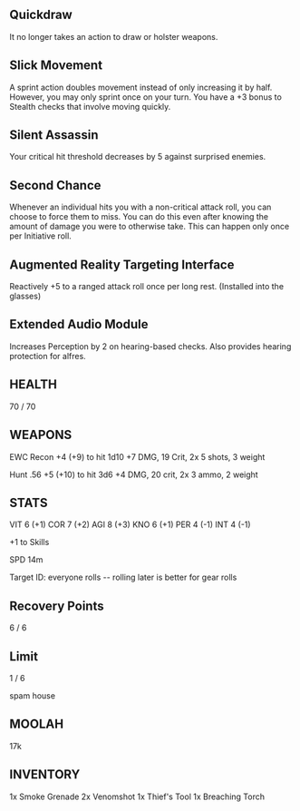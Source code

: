 ## Quickdraw
It no longer takes an action to draw or holster weapons.

## Slick Movement
A sprint action doubles movement instead of only increasing it by half. However, you may only sprint once on your turn. You have a +3 bonus to Stealth checks that involve moving quickly.

## Silent Assassin
Your critical hit threshold decreases by 5 against surprised enemies.

## Second Chance
Whenever an individual hits you with a non-critical attack roll, you can choose to force them to miss. You can do this even after knowing the amount of damage you were to otherwise take. This can happen only once per Initiative roll.

## Augmented Reality Targeting Interface
Reactively +5 to a ranged attack roll once per long rest.
(Installed into the glasses)

## Extended Audio Module
Increases Perception by 2 on hearing-based checks. Also provides hearing protection for alfres.

## HEALTH
70
/
70

## WEAPONS
EWC Recon
+4 (+9) to hit
1d10 +7 DMG, 19 Crit, 2x
5 shots, 3 weight

Hunt .56
+5 (+10) to hit
3d6 +4 DMG, 20 crit, 2x
3 ammo, 2 weight

## STATS
VIT
6 (+1)
COR
7 (+2)
AGI
8 (+3) 
KNO
6 (+1)
PER
4 (-1)
INT
4 (-1)

+1 to Skills

SPD 14m

Target ID: 
everyone rolls -- rolling later is better for gear rolls

## Recovery Points
6 / 6

## Limit
1 / 6

spam house

## MOOLAH
17k


## INVENTORY
1x Smoke Grenade
2x Venomshot
1x Thief's Tool
1x Breaching Torch